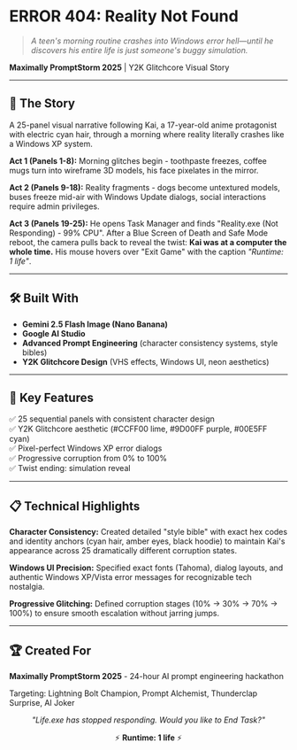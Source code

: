# ERROR 404: Reality Not Found


> *A teen's morning routine crashes into Windows error hell—until he discovers his entire life is just someone's buggy simulation.*

**Maximally PromptStorm 2025** | Y2K Glitchcore Visual Story

---

## 🎨 The Story

A 25-panel visual narrative following Kai, a 17-year-old anime protagonist with electric cyan hair, through a morning where reality literally crashes like a Windows XP system.

**Act 1 (Panels 1-8):** Morning glitches begin - toothpaste freezes, coffee mugs turn into wireframe 3D models, his face pixelates in the mirror.

**Act 2 (Panels 9-18):** Reality fragments - dogs become untextured models, buses freeze mid-air with Windows Update dialogs, social interactions require admin privileges.

**Act 3 (Panels 19-25):** He opens Task Manager and finds "Reality.exe (Not Responding) - 99% CPU". After a Blue Screen of Death and Safe Mode reboot, the camera pulls back to reveal the twist: **Kai was at a computer the whole time.** His mouse hovers over "Exit Game" with the caption *"Runtime: 1 life"*.

---


## 🛠️ Built With

- **Gemini 2.5 Flash Image (Nano Banana)**
- **Google AI Studio**
- **Advanced Prompt Engineering** (character consistency systems, style bibles)
- **Y2K Glitchcore Design** (VHS effects, Windows UI, neon aesthetics)

---

## 🎯 Key Features

✅ 25 sequential panels with consistent character design  
✅ Y2K Glitchcore aesthetic (#CCFF00 lime, #9D00FF purple, #00E5FF cyan)  
✅ Pixel-perfect Windows XP error dialogs  
✅ Progressive corruption from 0% to 100%  
✅ Twist ending: simulation reveal  

---

## 📋 Technical Highlights

**Character Consistency:** Created detailed "style bible" with exact hex codes and identity anchors (cyan hair, amber eyes, black hoodie) to maintain Kai's appearance across 25 dramatically different corruption states.

**Windows UI Precision:** Specified exact fonts (Tahoma), dialog layouts, and authentic Windows XP/Vista error messages for recognizable tech nostalgia.

**Progressive Glitching:** Defined corruption stages (10% → 30% → 70% → 100%) to ensure smooth escalation without jarring jumps.

---

## 🏆 Created For

**Maximally PromptStorm 2025** - 24-hour AI prompt engineering hackathon

Targeting: Lightning Bolt Champion, Prompt Alchemist, Thunderclap Surprise, AI Joker


<div align="center">

*"Life.exe has stopped responding. Would you like to End Task?"*

⚡ **Runtime: 1 life** ⚡

</div>
